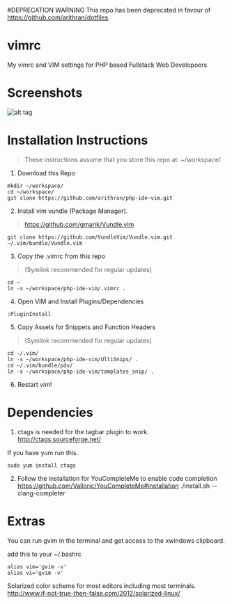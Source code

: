#DEPRECATION WARNING
This repo has been deprecated in favour of https://github.com/arithran/dotfiles

vimrc
=====

My vimrc and VIM settings for PHP based Fullstack Web Developoers


Screenshots
===========

![alt tag](https://raw.githubusercontent.com/arithran/php-ide-vim/master/screenshots/Screenshot1.png)


Installation Instructions
=========================
> These instructions assume that you store this repo at: ~/workspace/

1) Download this Repo
```
mkdir ~/workspace/
cd ~/workspace/
git clone https://github.com/arithran/php-ide-vim.git
```

2) Install vim vundle (Package Manager).
> https://github.com/gmarik/Vundle.vim
```
git clone https://github.com/VundleVim/Vundle.vim.git ~/.vim/bundle/Vundle.vim
```

3) Copy the .vimrc from this repo 
> (Symlink recommended for regular updates)
```
cd ~
ln -s ~/workspace/php-ide-vim/.vimrc .
```

4) Open VIM  and Install Plugins/Dependencies 
```
:PluginInstall
```

5) Copy Assets for Snippets and Function Headers
> (Symlink recommended for regular updates)
```
cd ~/.vim/
ln -s ~/workspace/php-ide-vim/UltiSnips/ .
cd ~/.vim/bundle/pdv/
ln -s ~/workspace/php-ide-vim/templates_snip/ .
```

6) Restart vim!

Dependencies
============
1) ctags is needed for the tagbar plugin to work.
http://ctags.sourceforge.net/

If you have yum run this.
```
sudo yum install ctags
```

2) Follow the installation for YouCompleteMe to enable code completion
https://github.com/Valloric/YouCompleteMe#installation
./install.sh --clang-completer



Extras
======

You can run gvim in the terminal and get access to the xwindows  clipboard.

add this to your ~/.bashrc
```
alias vim='gvim -v'
alias vi='gvim -v'
```


Solarized color scheme for most editors including most terminals.
http://www.if-not-true-then-false.com/2012/solarized-linux/
